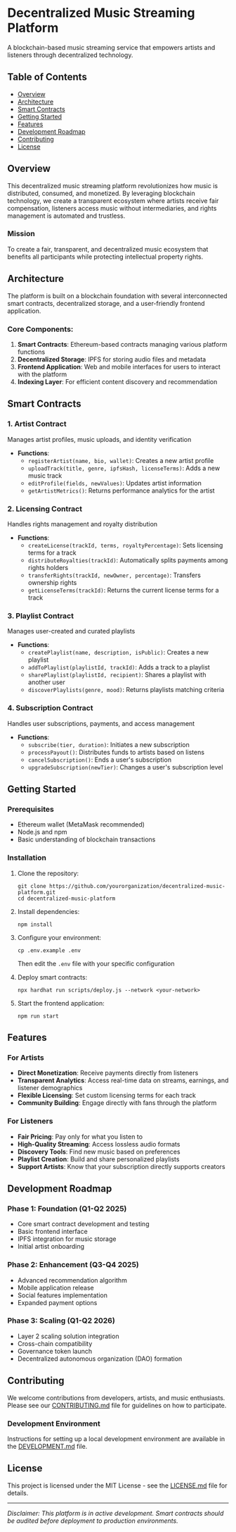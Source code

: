 # Decentralized Music Streaming Platform

A blockchain-based music streaming service that empowers artists and listeners through decentralized technology.

## Table of Contents
- [Overview](#overview)
- [Architecture](#architecture)
- [Smart Contracts](#smart-contracts)
- [Getting Started](#getting-started)
- [Features](#features)
- [Development Roadmap](#development-roadmap)
- [Contributing](#contributing)
- [License](#license)

## Overview

This decentralized music streaming platform revolutionizes how music is distributed, consumed, and monetized. By leveraging blockchain technology, we create a transparent ecosystem where artists receive fair compensation, listeners access music without intermediaries, and rights management is automated and trustless.

### Mission
To create a fair, transparent, and decentralized music ecosystem that benefits all participants while protecting intellectual property rights.

## Architecture

The platform is built on a blockchain foundation with several interconnected smart contracts, decentralized storage, and a user-friendly frontend application.

### Core Components:
1. **Smart Contracts**: Ethereum-based contracts managing various platform functions
2. **Decentralized Storage**: IPFS for storing audio files and metadata
3. **Frontend Application**: Web and mobile interfaces for users to interact with the platform
4. **Indexing Layer**: For efficient content discovery and recommendation

## Smart Contracts

### 1. Artist Contract
Manages artist profiles, music uploads, and identity verification
- **Functions**:
    - `registerArtist(name, bio, wallet)`: Creates a new artist profile
    - `uploadTrack(title, genre, ipfsHash, licenseTerms)`: Adds a new music track
    - `editProfile(fields, newValues)`: Updates artist information
    - `getArtistMetrics()`: Returns performance analytics for the artist

### 2. Licensing Contract
Handles rights management and royalty distribution
- **Functions**:
    - `createLicense(trackId, terms, royaltyPercentage)`: Sets licensing terms for a track
    - `distributeRoyalties(trackId)`: Automatically splits payments among rights holders
    - `transferRights(trackId, newOwner, percentage)`: Transfers ownership rights
    - `getLicenseTerms(trackId)`: Returns the current license terms for a track

### 3. Playlist Contract
Manages user-created and curated playlists
- **Functions**:
    - `createPlaylist(name, description, isPublic)`: Creates a new playlist
    - `addToPlaylist(playlistId, trackId)`: Adds a track to a playlist
    - `sharePlaylist(playlistId, recipient)`: Shares a playlist with another user
    - `discoverPlaylists(genre, mood)`: Returns playlists matching criteria

### 4. Subscription Contract
Handles user subscriptions, payments, and access management
- **Functions**:
    - `subscribe(tier, duration)`: Initiates a new subscription
    - `processPayout()`: Distributes funds to artists based on listens
    - `cancelSubscription()`: Ends a user's subscription
    - `upgradeSubscription(newTier)`: Changes a user's subscription level

## Getting Started

### Prerequisites
- Ethereum wallet (MetaMask recommended)
- Node.js and npm
- Basic understanding of blockchain transactions

### Installation
1. Clone the repository:
   ```
   git clone https://github.com/yourorganization/decentralized-music-platform.git
   cd decentralized-music-platform
   ```

2. Install dependencies:
   ```
   npm install
   ```

3. Configure your environment:
   ```
   cp .env.example .env
   ```
   Then edit the `.env` file with your specific configuration

4. Deploy smart contracts:
   ```
   npx hardhat run scripts/deploy.js --network <your-network>
   ```

5. Start the frontend application:
   ```
   npm run start
   ```

## Features

### For Artists
- **Direct Monetization**: Receive payments directly from listeners
- **Transparent Analytics**: Access real-time data on streams, earnings, and listener demographics
- **Flexible Licensing**: Set custom licensing terms for each track
- **Community Building**: Engage directly with fans through the platform

### For Listeners
- **Fair Pricing**: Pay only for what you listen to
- **High-Quality Streaming**: Access lossless audio formats
- **Discovery Tools**: Find new music based on preferences
- **Playlist Creation**: Build and share personalized playlists
- **Support Artists**: Know that your subscription directly supports creators

## Development Roadmap

### Phase 1: Foundation (Q1-Q2 2025)
- Core smart contract development and testing
- Basic frontend interface
- IPFS integration for music storage
- Initial artist onboarding

### Phase 2: Enhancement (Q3-Q4 2025)
- Advanced recommendation algorithm
- Mobile application release
- Social features implementation
- Expanded payment options

### Phase 3: Scaling (Q1-Q2 2026)
- Layer 2 scaling solution integration
- Cross-chain compatibility
- Governance token launch
- Decentralized autonomous organization (DAO) formation

## Contributing

We welcome contributions from developers, artists, and music enthusiasts. Please see our [CONTRIBUTING.md](CONTRIBUTING.md) file for guidelines on how to participate.

### Development Environment
Instructions for setting up a local development environment are available in the [DEVELOPMENT.md](DEVELOPMENT.md) file.

## License

This project is licensed under the MIT License - see the [LICENSE.md](LICENSE.md) file for details.

---

*Disclaimer: This platform is in active development. Smart contracts should be audited before deployment to production environments.*

